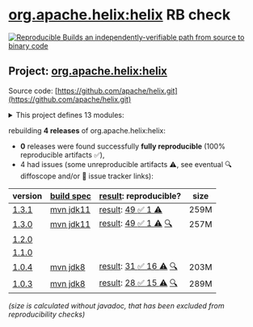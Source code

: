 [org.apache.helix:helix](https://central.sonatype.com/artifact/org.apache.helix/helix/versions) RB check
=======

[![Reproducible Builds](https://reproducible-builds.org/images/logos/rb.svg) an independently-verifiable path from source to binary code](https://reproducible-builds.org/)

## Project: [org.apache.helix:helix](https://central.sonatype.com/artifact/org.apache.helix/helix/versions)

Source code: [https://github.com/apache/helix.git](https://github.com/apache/helix.git)

<details><summary>This project defines 13 modules:</summary>

* [org.apache.helix:helix](https://central.sonatype.com/artifact/org.apache.helix/helix/1.3.1)
* [org.apache.helix:helix-admin-webapp](https://central.sonatype.com/artifact/org.apache.helix/helix-admin-webapp/1.3.1)
* [org.apache.helix:helix-agent](https://central.sonatype.com/artifact/org.apache.helix/helix-agent/1.3.1)
* [org.apache.helix:helix-common](https://central.sonatype.com/artifact/org.apache.helix/helix-common/1.3.1)
* [org.apache.helix:helix-core](https://central.sonatype.com/artifact/org.apache.helix/helix-core/1.3.1)
* [org.apache.helix:helix-front](https://central.sonatype.com/artifact/org.apache.helix/helix-front/1.3.1)
* [org.apache.helix:helix-lock](https://central.sonatype.com/artifact/org.apache.helix/helix-lock/1.3.1)
* [org.apache.helix:helix-rest](https://central.sonatype.com/artifact/org.apache.helix/helix-rest/1.3.1)
* [org.apache.helix:helix-view-aggregator](https://central.sonatype.com/artifact/org.apache.helix/helix-view-aggregator/1.3.1)
* [org.apache.helix:meta-client](https://central.sonatype.com/artifact/org.apache.helix/meta-client/1.3.1)
* [org.apache.helix:metadata-store-directory-common](https://central.sonatype.com/artifact/org.apache.helix/metadata-store-directory-common/1.3.1)
* [org.apache.helix:metrics-common](https://central.sonatype.com/artifact/org.apache.helix/metrics-common/1.3.1)
* [org.apache.helix:zookeeper-api](https://central.sonatype.com/artifact/org.apache.helix/zookeeper-api/1.3.1)
</details>

rebuilding **4 releases** of org.apache.helix:helix:
- **0** releases were found successfully **fully reproducible** (100% reproducible artifacts :white_check_mark:),
- 4 had issues (some unreproducible artifacts :warning:, see eventual :mag: diffoscope and/or :memo: issue tracker links):

| version | [build spec](/BUILDSPEC.md) | [result](https://reproducible-builds.org/docs/jvm/): reproducible? | size |
| -- | --------- | ------ | -- |
| [1.3.1](https://central.sonatype.com/artifact/org.apache.helix/helix/1.3.1/pom) | [mvn jdk11](helix-1.3.1.buildspec) | [result](helix-1.3.1.buildinfo): [49 :white_check_mark:  1 :warning:](helix-1.3.1.buildcompare) | 259M |
| [1.3.0](https://central.sonatype.com/artifact/org.apache.helix/helix/1.3.0/pom) | [mvn jdk11](helix-1.3.0.buildspec) | [result](helix-1.3.0.buildinfo): [49 :white_check_mark:  1 :warning:](helix-1.3.0.buildcompare) [:mag:](helix-1.3.0.diffoscope) | 257M |
| [1.2.0](https://central.sonatype.com/artifact/org.apache.helix/helix/1.2.0/pom) | | | |
| [1.1.0](https://central.sonatype.com/artifact/org.apache.helix/helix/1.1.0/pom) | | | |
| [1.0.4](https://central.sonatype.com/artifact/org.apache.helix/helix/1.0.4/pom) | [mvn jdk8](helix-1.0.4.buildspec) | [result](helix-1.0.4.buildinfo): [31 :white_check_mark:  16 :warning:](helix-1.0.4.buildcompare) [:mag:](helix-1.0.4.diffoscope) | 203M |
| [1.0.3](https://central.sonatype.com/artifact/org.apache.helix/helix/1.0.3/pom) | [mvn jdk8](helix-1.0.3.buildspec) | [result](helix-1.0.3.buildinfo): [28 :white_check_mark:  15 :warning:](helix-1.0.3.buildcompare) [:mag:](helix-1.0.3.diffoscope) | 289M |

<i>(size is calculated without javadoc, that has been excluded from reproducibility checks)</i>
